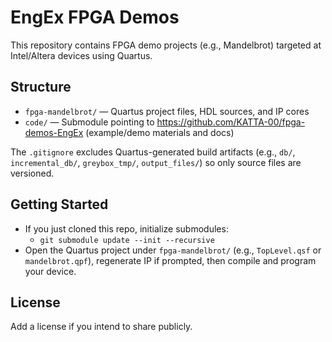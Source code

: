 # EngEx FPGA Demos

This repository contains FPGA demo projects (e.g., Mandelbrot) targeted at Intel/Altera devices using Quartus.

## Structure

- `fpga-mandelbrot/` — Quartus project files, HDL sources, and IP cores
- `code/` — Submodule pointing to https://github.com/KATTA-00/fpga-demos-EngEx (example/demo materials and docs)

The `.gitignore` excludes Quartus-generated build artifacts (e.g., `db/`, `incremental_db/`, `greybox_tmp/`, `output_files/`) so only source files are versioned.

## Getting Started

- If you just cloned this repo, initialize submodules:
  - `git submodule update --init --recursive`
- Open the Quartus project under `fpga-mandelbrot/` (e.g., `TopLevel.qsf` or `mandelbrot.qpf`), regenerate IP if prompted, then compile and program your device.

## License

Add a license if you intend to share publicly.
